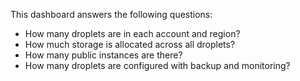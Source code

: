 This dashboard answers the following questions:

- How many droplets are in each account and region?
- How much storage is allocated across all droplets?
- How many public instances are there?
- How many droplets are configured with backup and monitoring?
